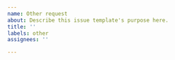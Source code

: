 ```yaml
---
name: Other request
about: Describe this issue template's purpose here.
title: ''
labels: other
assignees: ''

---
```



